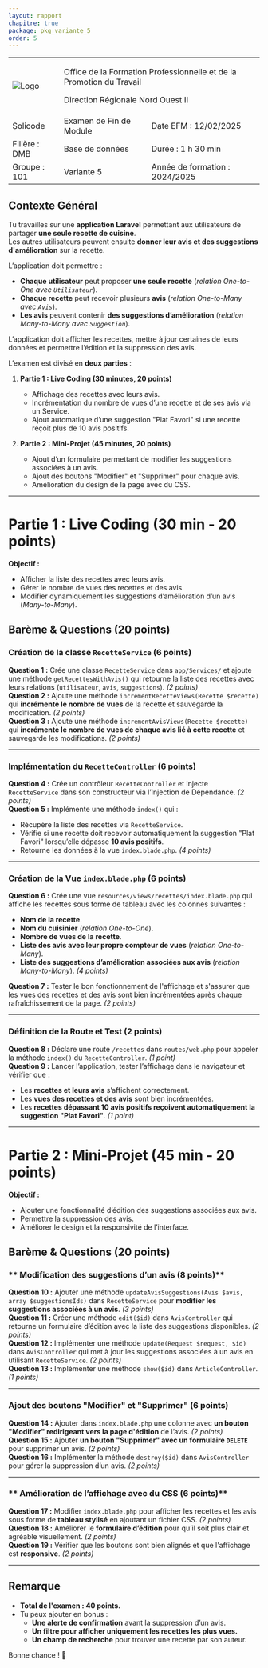 ```yaml
---
layout: rapport
chapitre: true
package: pkg_variante_5
order: 5
---
```


<table class="word-style">
        <tbody>
            <tr>
              <td>
                    <img src="{{ site.baseurl }}/assets/images/logo.png"  alt="Logo">
                </td>
                <td colspan="2" class="header">
                    <p>Office de la Formation Professionnelle et de la Promotion du Travail</p>
                    <p>Direction Régionale Nord Ouest II</p>
                </td>
            </tr>
            <tr>
               <td class="bold">Solicode</td>
               <td class="bold">Examen de Fin de Module</td>
               <td class="bold">Date EFM : 12/02/2025</td>
            </tr>
            <tr>
                <td class="bold">Filière : DMB</td>
                <td class="highlight">Base de données</td>
                <td class="bold">Durée : 1 h 30 min</td>
            </tr>
            <tr>
               <td class="bold">Groupe : 101</td>
               <td class>Variante 5</td>
               <td class="bold">Année de formation : 2024/2025</td>
            </tr>
        </tbody>
</table>

## **Contexte Général**  
Tu travailles sur une **application Laravel** permettant aux utilisateurs de partager **une seule recette de cuisine**.  
Les autres utilisateurs peuvent ensuite **donner leur avis et des suggestions d'amélioration** sur la recette.  

L’application doit permettre :  
- **Chaque utilisateur** peut proposer **une seule recette** (*relation One-to-One avec `Utilisateur`*).  
- **Chaque recette** peut recevoir plusieurs **avis** (*relation One-to-Many avec `Avis`*).  
- **Les avis** peuvent contenir **des suggestions d’amélioration** (*relation Many-to-Many avec `Suggestion`*).  

L’application doit afficher les recettes, mettre à jour certaines de leurs données et permettre l’édition et la suppression des avis.

L’examen est divisé en **deux parties** :

1. **Partie 1 : Live Coding (30 minutes, 20 points)**  
   - Affichage des recettes avec leurs avis.  
   - Incrémentation du nombre de vues d’une recette et de ses avis via un Service.  
   - Ajout automatique d’une suggestion "Plat Favori" si une recette reçoit plus de 10 avis positifs.  

2. **Partie 2 : Mini-Projet (45 minutes, 20 points)**  
   - Ajout d’un formulaire permettant de modifier les suggestions associées à un avis.  
   - Ajout des boutons "Modifier" et "Supprimer" pour chaque avis.  
   - Amélioration du design de la page avec du CSS.  

---

# **Partie 1 : Live Coding (30 min - 20 points)**  
 **Objectif :**  
- Afficher la liste des recettes avec leurs avis.  
- Gérer le nombre de vues des recettes et des avis.  
- Modifier dynamiquement les suggestions d’amélioration d’un avis (*Many-to-Many*).  

## **Barème & Questions (20 points)**
### **Création de la classe `RecetteService` (6 points)**
 **Question 1 :** Crée une classe `RecetteService` dans `app/Services/` et ajoute une méthode `getRecettesWithAvis()` qui retourne la liste des recettes avec leurs relations (`utilisateur`, `avis`, `suggestions`). *(2 points)*  
 **Question 2 :** Ajoute une méthode `incrementRecetteViews(Recette $recette)` qui **incrémente le nombre de vues** de la recette et sauvegarde la modification. *(2 points)*  
 **Question 3 :** Ajoute une méthode `incrementAvisViews(Recette $recette)` qui **incrémente le nombre de vues de chaque avis lié à cette recette** et sauvegarde les modifications. *(2 points)*  

---

### **Implémentation du `RecetteController` (6 points)**
 **Question 4 :** Crée un contrôleur `RecetteController` et injecte `RecetteService` dans son constructeur via l’Injection de Dépendance. *(2 points)*  
 **Question 5 :** Implémente une méthode `index()` qui :
- Récupère la liste des recettes via `RecetteService`.
- Vérifie si une recette doit recevoir automatiquement la suggestion "Plat Favori" lorsqu’elle dépasse **10 avis positifs**.
- Retourne les données à la vue `index.blade.php`. *(4 points)*  

---

### **Création de la Vue `index.blade.php` (6 points)**
 **Question 6 :** Crée une vue `resources/views/recettes/index.blade.php` qui affiche les recettes sous forme de tableau avec les colonnes suivantes :  
- **Nom de la recette**.  
- **Nom du cuisinier** (*relation One-to-One*).  
- **Nombre de vues de la recette**.  
- **Liste des avis avec leur propre compteur de vues** (*relation One-to-Many*).  
- **Liste des suggestions d’amélioration associées aux avis** (*relation Many-to-Many*). *(4 points)*  

 **Question 7 :** Tester le bon fonctionnement de l'affichage et s'assurer que les vues des recettes et des avis sont bien incrémentées après chaque rafraîchissement de la page. *(2 points)*  

---

### **Définition de la Route et Test (2 points)**
 **Question 8 :** Déclare une route `/recettes` dans `routes/web.php` pour appeler la méthode `index()` du `RecetteController`. *(1 point)*  
 **Question 9 :** Lancer l’application, tester l’affichage dans le navigateur et vérifier que :
- Les **recettes et leurs avis** s’affichent correctement.
- Les **vues des recettes et des avis** sont bien incrémentées.
- Les **recettes dépassant 10 avis positifs reçoivent automatiquement la suggestion "Plat Favori"**. *(1 point)*  

---

# **Partie 2 : Mini-Projet (45 min - 20 points)**  
 **Objectif :**  
- Ajouter une fonctionnalité d’édition des suggestions associées aux avis.  
- Permettre la suppression des avis.  
- Améliorer le design et la responsivité de l’interface.  

## **Barème & Questions (20 points)**
### ** Modification des suggestions d’un avis (8 points)**
 **Question 10 :** Ajouter une méthode `updateAvisSuggestions(Avis $avis, array $suggestionsIds)` dans `RecetteService` pour **modifier les suggestions associées à un avis**. *(3 points)*  
 **Question 11 :** Créer une méthode `edit($id)` dans `AvisController` qui retourne un formulaire d’édition avec la liste des suggestions disponibles. *(2 points)*  
 **Question 12 :** Implémenter une méthode `update(Request $request, $id)` dans `AvisController` qui met à jour les suggestions associées à un avis en utilisant `RecetteService`. *(2 points)*  
 **Question 13 :** Implémenter une méthode `show($id)` dans `ArticleController`. *(1 points)* 

---

### **Ajout des boutons "Modifier" et "Supprimer" (6 points)**
 **Question 14 :** Ajouter dans `index.blade.php` une colonne avec **un bouton "Modifier" redirigeant vers la page d'édition** de l’avis. *(2 points)*  
 **Question 15 :** Ajouter **un bouton "Supprimer" avec un formulaire `DELETE`** pour supprimer un avis. *(2 points)*  
 **Question 16 :** Implémenter la méthode `destroy($id)` dans `AvisController` pour gérer la suppression d’un avis. *(2 points)*  

---

### ** Amélioration de l’affichage avec du CSS (6 points)**
 **Question 17 :** Modifier `index.blade.php` pour afficher les recettes et les avis sous forme de **tableau stylisé** en ajoutant un fichier CSS. *(2 points)*  
 **Question 18 :** Améliorer le **formulaire d’édition** pour qu’il soit plus clair et agréable visuellement. *(2 points)*  
 **Question 19 :** Vérifier que les boutons sont bien alignés et que l'affichage est **responsive**. *(2 points)*  

---

## **Remarque**
- **Total de l'examen : 40 points.**  
- Tu peux ajouter en bonus :
  - **Une alerte de confirmation** avant la suppression d’un avis.  
  - **Un filtre pour afficher uniquement les recettes les plus vues.**  
  - **Un champ de recherche** pour trouver une recette par son auteur.  

Bonne chance ! 🚀